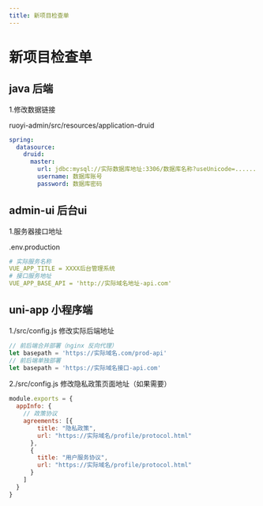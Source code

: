 ```yaml
---
title: 新项目检查单
---
```

# 新项目检查单

## java 后端
1.修改数据链接  

ruoyi-admin/src/resources/application-druid
```yml
spring:
  datasource:
    druid:
      master:
        url: jdbc:mysql://实际数据库地址:3306/数据库名称?useUnicode=......
        username: 数据库账号
        password: 数据库密码
```



## admin-ui 后台ui
1.服务器接口地址  

.env.production
```yaml
# 实际服务名称
VUE_APP_TITLE = XXXX后台管理系统
# 接口服务地址
VUE_APP_BASE_API = 'http://实际域名地址-api.com'
```




## uni-app 小程序端

1./src/config.js 修改实际后端地址
```js
// 前后端合并部署（nginx 反向代理）
let basepath = 'https://实际域名.com/prod-api'
// 前后端单独部署
let basepath = 'https://实际域名接口-api.com'
```

2./src/config.js 修改隐私政策页面地址（如果需要）
```js
module.exports = {
  appInfo: {
    // 政策协议
    agreements: [{
        title: "隐私政策",
        url: "https://实际域名/profile/protocol.html"
      },
      {
        title: "用户服务协议",
        url: "https://实际域名/profile/protocol.html"
      }
    ]
  }
}
```